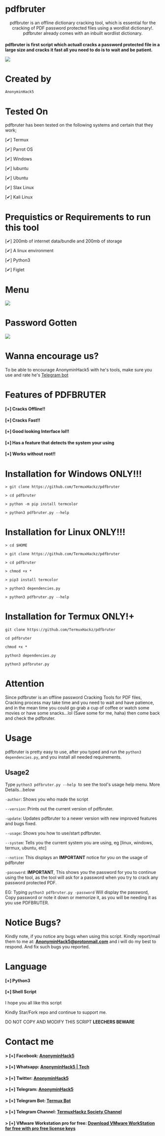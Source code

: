 # pdfbruter
<p align="center">
pdfbruter is an offline dictionary cracking tool, which is essential for the cracking of PDF password protected files using a wordlist dictionary!. pdfbruter already comes with an inbuilt wordlist dictionary.

</p>

<h4 color="green">
pdfbruter is first script which actuall cracks a password protected file in a large size and cracks it fast all you need to do is to wait and be patient.


![](pdfbruter-logo.png)


# Created by 
```
AnonyminHack5
```

# Tested On
pdfbruter has been tested on the following systems and certain that they work;

[✔] Termux

[✔] Parrot OS

[✔] Windows

[✔] lubuntu

[✔] Ubuntu

[✔] Slax Linux

[✔] Kali Linux

# Prequistics or Requirements to run this tool

[✔] 200mb of internet data/bundle and 200mb of storage

[✔] A linux environment

[✔] Python3

[✔] Figlet

# Menu
![](pdfbruter.png)

# Password Gotten 
![](pdfbruter-found.png)

# Wanna encourage us? 
To be able to encourage AnonyminHack5 with he's tools, make sure you use and rate he's <a href="https://t.me/Termux1_bot">Telegram bot</a>

# Features of PDFBRUTER
#### [+] Cracks Offline!!
#### [+] Cracks Fast!!
#### [+] Good looking Interface lol!!
#### [+] Has a feature that detects the system your using
#### [+] Works without root!!


# Installation for Windows ONLY!!!
```
> git clone https://github.com/TermuxHackz/pdfbruter

> cd pdfbruter

> python -m pip install termcolor

> python3 pdfbruter.py --help

```

# Installation for Linux ONLY!!!

```
> cd $HOME

> git clone https://github.com/TermuxHackz/pdfbruter

> cd pdfbruter

> chmod +x *

> pip3 install termcolor

> python3 dependencies.py

> python3 pdfbruter.py --help
```

# Installation for Termux ONLY!+
```
git clone https://github.com/TermuxHackz/pdfbruter

cd pdfbruter

chmod +x *

python3 dependencies.py

python3 pdfbruter.py
```

# Attention
Since pdfbruter is an offline password Cracking Tools for PDF files, Cracking process may take time and you need to wait and have patience, and in the mean time you could go grab a cup of coffee or watch some movies or have some snacks...lol (Save some for me, haha) then come back and check the pdfbruter.


# Usage
pdfbruter is pretty easy to use, after you typed and run the <code>python3 dependencies.py</code>, and you install all needed requirements.

## Usage2
Type <code>python3 pdfbruter.py --help </code>to see the tool's usage help menu. More Details...below

<code>-author</code>: Shows you who made the script

<code>--version</code>: Prints out the current version of pdfbruter.

<code>-update</code>: Updates pdfbruter to a newer version with new improved features and bugs fixed.

<code>--usage</code>: Shows you how to use/start pdfbruter.

<code>--system</code>: Tells you the current system you are using, eg [linux, windows, termux, ubuntu, etc]

<code>--notice</code>: This displays an <b>IMPORTANT</b> notice for you on the usage of pdfbruter

<code>-password</code>: <b>IMPORTANT</b>, This shows you the password for you to continue using the tool, as the tool will ask for a password when you try to crack any password protected PDF. 

EG: Typing <code>python3 pdfbruter.py -password</code> Will display the password, Copy password or note it down or memorize it, as you will be needing it as you use PDFBRUTER.

# Notice Bugs?
Kindly note, if you notice any bugs when using this script. Kindly report/mail them to me at: <b>AnonyminHack5@protonmail.com</b> and i will do my best to respond. And fix such bugs you reported.

# Language

#### [+] Python3
#### [+] Shell Script

I hope you all like this script

Kindly Star/Fork repo and continue to support me.

DO NOT COPY AND MODIFY THIS SCRIPT <b>LEECHERS BEWARE</b>

# Contact me
  #### > [+] Facebook: <a href="https://facebook.com/AnonyminHack5" target="_blank">AnonyminHack5</a>
  #### > [+] Whatsapp: <a href="https://wa.me/+2349033677589?text=Hi+AnonyminHack5+my+name+is+ ">AnonyminHack5 | Tech</a>
  #### > [+] Twitter: <a href="https://twitter.com/AnonyminHack5" target="_blank">AnonyminHack5</a>
  #### > [+] Telegram: <a href="https://t.me/AnonyminHack5" target="_blank">AnonyminHack5</a>
  #### > [+] Telegram Bot: <a href="https://t.me/Termux1_bot" target="_blank">Termux Bot</a>
  #### > [+] Telegram Channel: <a href="https://t.me/termuxhackz1" target="_blank">TermuxHackz Society Channel</a>
  #### > [+] VMware Workstation pro for free: <a href="http://vmwaredownload.6te.net" target="_blank">Download VMware WorkStation for free with pro free license keys</a>
  

